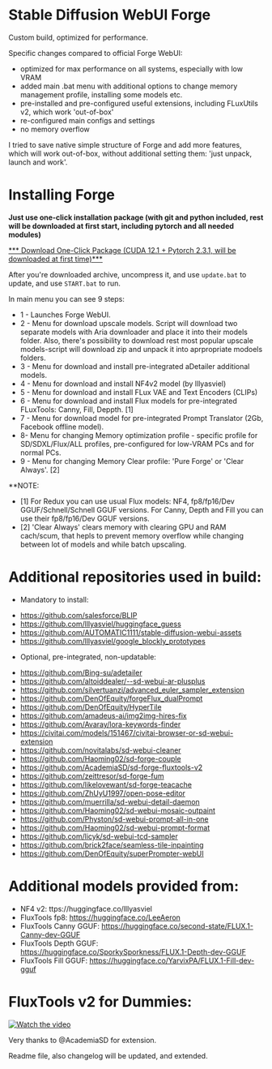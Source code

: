 # Stable Diffusion WebUI Forge
Custom build, optimized for performance.

Specific changes compared to official Forge WebUI:
- optimized for max performance on all systems, especially with low VRAM
- added main .bat menu with additional options to change memory management profile, installing some models etc.
- pre-installed and pre-configured useful extensions, including FLuxUtils v2, which work 'out-of-box'
- re-configured main configs and settings
- no memory overflow

I tried to save native simple structure of Forge and add more features, which will work out-of-box, without additional setting them: 'just unpack, launch and work'.

# Installing Forge

**Just use one-click installation package (with git and python included, rest will be downloaded at first start, including pytorch and all needed modules)**

[*** Download One-Click Package (CUDA 12.1 + Pytorch 2.3.1, will be downloaded at first time)***](https://github.com/LeeAeron/stable-diffusion-webui-fastforge/releases/download/v1.01/stable-diffusion-webui-forge-custom-build_1.01.2025.04.11.7z)

After you're downloaded archive, uncompress it, and use `update.bat` to update, and use `START.bat` to run.

In main menu you can see 9 steps:

- 1 - Launches Forge WebUI.
- 2 - Menu for download upscale models.
Script will download two separate models with Aria downloader and place it into their models folder.
Also, there's possibility to download rest most popular upscale models-script will download zip and unpack it into aprpropriate modoels folders.
- 3 - Menu for download and install pre-integrated aDetailer additional models.
- 4 - Menu for download and install NF4v2 model (by lllyasviel)
- 5 - Menu for download and install FLux VAE and Text Encoders (CLIPs)
- 6 - Menu for download and install Flux models for pre-integrated FLuxTools: Canny, Fill, Deppth. [1]
- 7 - Menu for download model for pre-integrated Prompt Translator (2Gb, Facebook offline model).
- 8-  Menu for changing Memory optimization profile - specific profile for SD/SDXL/Flux/ALL profiles, pre-configured for low-VRAM PCs and for normal PCs.
- 9 - Menu for changing Memory Clear profile: 'Pure Forge' or 'Clear Always'.  [2]

**NOTE: 
 - [1] For Redux you can use usual Flux models: NF4, fp8/fp16/Dev GGUF/Schnell/Schnell GGUF versions. For Canny, Depth and Fill you can use their fp8/fp16/Dev GGUF versions.
 - [2] 'Clear Always' clears memory with clearing GPU and RAM cach/scum, that hepls to prevent memory overflow while changing between lot of models and while batch upscaling.

# Additional repositories used in build:

* Mandatory to install: 
- https://github.com/salesforce/BLIP
- https://github.com/lllyasviel/huggingface_guess
- https://github.com/AUTOMATIC1111/stable-diffusion-webui-assets
- https://github.com/lllyasviel/google_blockly_prototypes

* Optional, pre-integrated, non-updatable:
- https://github.com/Bing-su/adetailer
- https://github.com/altoiddealer/--sd-webui-ar-plusplus
- https://github.com/silvertuanzi/advanced_euler_sampler_extension
- https://github.com/DenOfEquity/forgeFlux_dualPrompt
- https://github.com/DenOfEquity/HyperTile
- https://github.com/amadeus-ai/img2img-hires-fix
- https://github.com/Avaray/lora-keywords-finder
- https://civitai.com/models/151467/civitai-browser-or-sd-webui-extension
- https://github.com/novitalabs/sd-webui-cleaner
- https://github.com/Haoming02/sd-forge-couple
- https://github.com/AcademiaSD/sd-forge-fluxtools-v2
- https://github.com/zeittresor/sd-forge-fum
- https://github.com/likelovewant/sd-forge-teacache
- https://github.com/ZhUyU1997/open-pose-editor
- https://github.com/muerrilla/sd-webui-detail-daemon
- https://github.com/Haoming02/sd-webui-mosaic-outpaint
- https://github.com/Physton/sd-webui-prompt-all-in-one
- https://github.com/Haoming02/sd-webui-prompt-format
- https://github.com/licyk/sd-webui-tcd-sampler
- https://github.com/brick2face/seamless-tile-inpainting
- https://github.com/DenOfEquity/superPrompter-webUI

# Additional models provided from:
- NF4 v2: ttps://huggingface.co/lllyasviel
- FluxTools fp8: https://huggingface.co/LeeAeron
- FluxTools Canny GGUF: https://huggingface.co/second-state/FLUX.1-Canny-dev-GGUF
- FluxTools Depth GGUF: https://huggingface.co/SporkySporkness/FLUX.1-Depth-dev-GGUF
- FluxTools Fill GGUF: https://huggingface.co/YarvixPA/FLUX.1-Fill-dev-gguf

# FluxTools v2 for Dummies: 
[![Watch the video](https://img.youtube.com/vi/MHYSFBkF36s/hqdefault.jpg)](https://www.youtube.com/watch?v=MHYSFBkF36s)

Very thanks to @AcademiaSD for extension.

Readme file, also changelog will be updated, and extended.
